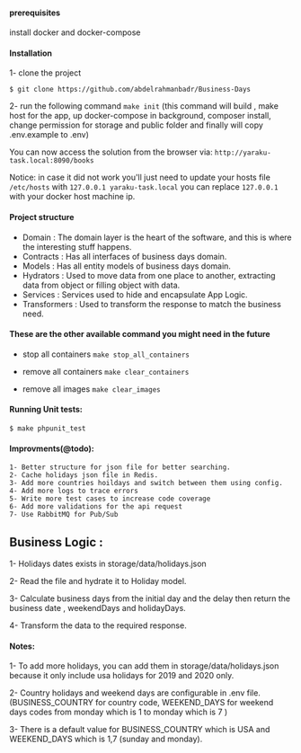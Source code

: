 #### prerequisites
install docker and docker-compose

#### Installation 
 1- clone the project
 
    $ git clone https://github.com/abdelrahmanbadr/Business-Days
    
2- run the following command `make init` (this command will build , make host for the app, up docker-compose in background,
composer install, change permission for storage and public folder and finally will copy .env.example to .env)

You can now access the solution from the browser via: `http://yaraku-task.local:8090/books`

Notice: in case it did not work you'll just need to update your hosts file `/etc/hosts` with `127.0.0.1 yaraku-task.local`
you can replace `127.0.0.1` with your docker host machine ip.

#### Project structure
- Domain : The domain layer is the heart of the software, and this is where the interesting stuff happens.
- Contracts : Has all interfaces of business days domain.
- Models : Has all entity models of business days domain.
- Hydrators : Used to move data from one place to another, extracting data from object or filling object with data.
- Services :  Services  used to hide and encapsulate App Logic.
- Transformers :  Used to transform the response to match the business need.

#### These are the other available command you might need in the future
- stop all containers `make stop_all_containers`

- remove all containers `make clear_containers`

- remove all images `make clear_images`

#### Running Unit tests:
    $ make phpunit_test
 
#### Improvments(@todo):
    1- Better structure for json file for better searching.
    2- Cache holidays json file in Redis.
    3- Add more countries hoildays and switch between them using config.
    4- Add more logs to trace errors
    5- Write more test cases to increase code coverage
    6- Add more validations for the api request
    7- Use RabbitMQ for Pub/Sub 
   
## Business Logic :
1- Holidays dates exists in storage/data/holidays.json

2- Read the file and hydrate it to Holiday model.

3- Calculate business days from the initial day and the delay then return the business date , weekendDays and holidayDays.

4- Transform the data to the required response.
#### Notes:
1- To add more holidays, you can add them in storage/data/holidays.json because it only include usa holidays
for 2019 and 2020 only.

2- Country holidays and weekend days are configurable in .env file.
(BUSINESS_COUNTRY for country code, WEEKEND_DAYS for weekend days codes from monday which is 1 to monday which is 7 )
    
3- There is a default value for BUSINESS_COUNTRY which is USA and WEEKEND_DAYS which is 1,7 (sunday and monday).